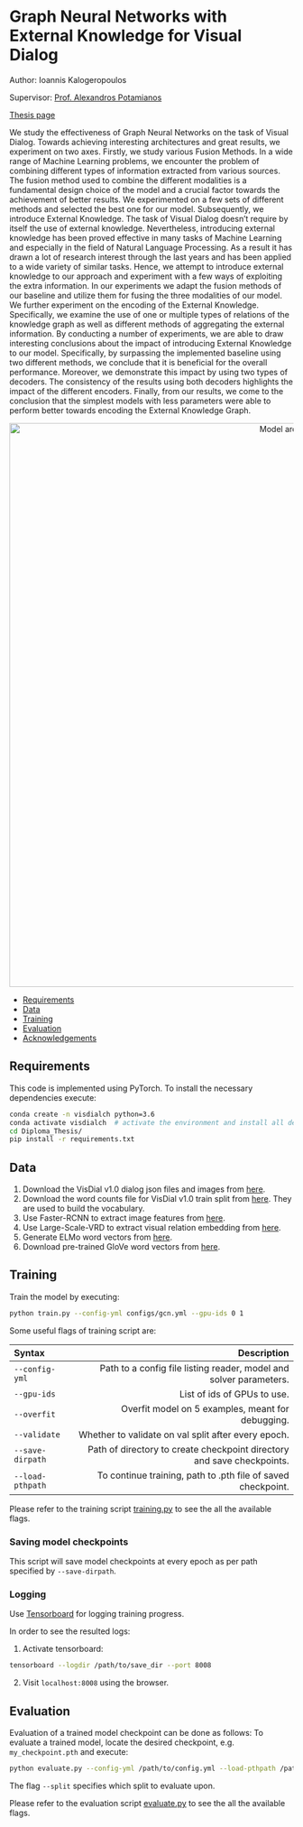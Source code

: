 # Graph Neural Networks with External Knowledge for Visual Dialog

Author: Ioannis Kalogeropoulos

Supervisor: [Prof. Alexandros Potamianos](https://www.ece.ntua.gr/en/staff/188)

[Thesis page](http://artemis.cslab.ece.ntua.gr:8080/jspui/handle/123456789/18425?locale=en)

We study the effectiveness of Graph Neural Networks on the task of Visual Dialog. Towards achieving interesting architectures and great results, we experiment on two axes. Firstly, we study various Fusion Methods. In a wide range of Machine Learning problems, we encounter the problem of combining different types of information extracted from various sources. The fusion method used to combine the different modalities is a fundamental design choice of the model and a crucial factor towards the achievement of better results. We experimented on a few sets of different methods and selected the best one for our model. Subsequently, we introduce External Knowledge. The task of Visual Dialog doesn’t require by itself the use of external knowledge. Nevertheless, introducing external knowledge has been proved effective in many tasks of Machine Learning and especially in the field of Natural Language Processing. As a result it has drawn a lot of research interest through the last years and has been applied to a wide variety of similar tasks. Hence, we attempt to introduce external knowledge to our approach and experiment with a few ways of exploiting the extra information. In our experiments we adapt the fusion methods of our baseline and utilize them for fusing the three modalities of our model. We further experiment on the encoding of the External Knowledge. Specifically, we examine the use of one or multiple types of relations of the knowledge graph as well as different methods of aggregating the external information. By conducting a number of experiments, we are able to draw interesting conclusions about the impact of introducing External Knowledge to our model. Specifically, by surpassing the implemented baseline using two different methods, we conclude that it is beneficial for the overall performance. Moreover, we demonstrate this impact by using two types of decoders. The consistency of the results using both decoders highlights the impact of the different encoders. Finally, from our results, we come to the conclusion that the simplest models with less parameters were able to perform better towards encoding the External Knowledge Graph.
<p align="center">
  <img src="images/proposed.png" alt="Model architecture." width="1000" />
</p>

  * [Requirements](#Requirements)
  * [Data](#Data)
  * [Training](#training)
  * [Evaluation](#evaluation)
  * [Acknowledgements](#acknowledgements)



Requirements
----------------------
This code is implemented using PyTorch. To install the necessary dependencies execute:
```sh
conda create -n visdialch python=3.6
conda activate visdialch  # activate the environment and install all dependencies
cd Diploma_Thesis/
pip install -r requirements.txt
```


Data
----------------------

1. Download the VisDial v1.0 dialog json files and images from [here][1].
2. Download the word counts file for VisDial v1.0 train split from [here][2]. 
They are used to build the vocabulary.
3. Use Faster-RCNN to extract image features from [here][3].
4. Use Large-Scale-VRD to extract visual relation embedding from [here][4].
6. Generate ELMo word vectors from [here][5].
7. Download pre-trained GloVe word vectors from [here][6].

Training
--------


Train the model by executing:

```sh
python train.py --config-yml configs/gcn.yml --gpu-ids 0 1
```

Some useful flags of training script are:

| Syntax      | Description |
| :---        |    ----:   |
| `--config-yml`      | Path to a config file listing reader, model and solver parameters.|
| `--gpu-ids`      | List of ids of GPUs to use. |
| `--overfit`      | Overfit model on 5 examples, meant for debugging.   |
| `--validate`   | Whether to validate on val split after every epoch.|
| `--save-dirpath` | Path of directory to create checkpoint directory and save checkpoints. |
| `--load-pthpath` | To continue training, path to .pth file of saved checkpoint. |

Please refer to the training script [training.py][7] to see the all the available flags.

### Saving model checkpoints

This script will save model checkpoints at every epoch as per path specified by `--save-dirpath`.

### Logging

Use [Tensorboard][8] for logging training progress. 

In order to see the resulted logs:
1. Activate tensorboard:

```sh
tensorboard --logdir /path/to/save_dir --port 8008
``` 
2. Visit `localhost:8008` using the browser.



Evaluation
----------

Evaluation of a trained model checkpoint can be done as follows:
To evaluate a trained model, locate the desired checkpoint, e.g. `my_checkpoint.pth` and execute:
```sh
python evaluate.py --config-yml /path/to/config.yml --load-pthpath /path/to/my_checkpoint.pth --split val --gpu-ids 0
```

The flag `--split` specifies which split to evaluate upon.

Please refer to the evaluation script [evaluate.py][9] to see the all the available flags.





[1]: https://visualdialog.org/data
[2]: https://s3.amazonaws.com/visual-dialog/data/v1.0/2019/visdial_1.0_word_counts_train.json
[3]: https://github.com/peteanderson80/bottom-up-attention
[4]: https://github.com/jz462/Large-Scale-VRD.pytorch
[5]: https://allennlp.org/elmo
[6]: https://github.com/stanfordnlp/GloVe
[7]: https://github.com/jkalogero/Diploma_Thesis/blob/main/train.py
[8]: https://www.github.com/lanpa/tensorboardX
[9]: https://github.com/jkalogero/Diploma_Thesis/blob/main/evaluate.py
